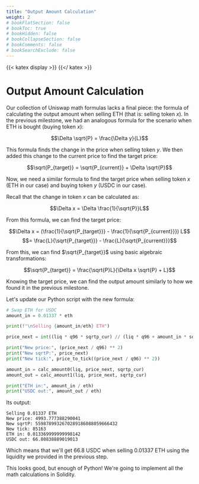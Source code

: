 ```yaml
---
title: "Output Amount Calculation"
weight: 2
# bookFlatSection: false
# bookToc: true
# bookHidden: false
# bookCollapseSection: false
# bookComments: false
# bookSearchExclude: false
---
```


{{< katex display >}} {{</ katex >}}

# Output Amount Calculation

Our collection of Uniswap math formulas lacks a final piece: the formula of calculating the output amount when selling
ETH (that is: selling token $x$). In the previous milestone, we had an analogous formula for the scenario when ETH is
bought (buying token $x$):

$$\Delta \sqrt{P} = \frac{\Delta y}{L}$$

This formula finds the change in the price when selling token $y$. We then added this change to the current price to
find the target price:

$$\sqrt{P_{target}} = \sqrt{P_{current}} + \Delta \sqrt{P}$$

Now, we need a similar formula to find the target price when selling token $x$ (ETH in our case) and buying token $y$
(USDC in our case).

Recall that the change in token $x$ can be calculated as:

$$\Delta x = \Delta \frac{1}{\sqrt{P}}L$$

From this formula, we can find the target price:

$$\Delta x = (\frac{1}{\sqrt{P_{target}}} - \frac{1}{\sqrt{P_{current}}}) L$$
$$= \frac{L}{\sqrt{P_{target}}} - \frac{L}{\sqrt{P_{current}}}$$

From this, we can find $\sqrt{P_{target}}$ using basic algebraic transformations:

$$\sqrt{P_{target}} = \frac{\sqrt{P}L}{\Delta x \sqrt{P} + L}$$

Knowing the target price, we can find the output amount similarly to how we found it in the previous milestone.

Let's update our Python script with the new formula:
```python
# Swap ETH for USDC
amount_in = 0.01337 * eth

print(f"\nSelling {amount_in/eth} ETH")

price_next = int((liq * q96 * sqrtp_cur) // (liq * q96 + amount_in * sqrtp_cur))

print("New price:", (price_next / q96) ** 2)
print("New sqrtP:", price_next)
print("New tick:", price_to_tick((price_next / q96) ** 2))

amount_in = calc_amount0(liq, price_next, sqrtp_cur)
amount_out = calc_amount1(liq, price_next, sqrtp_cur)

print("ETH in:", amount_in / eth)
print("USDC out:", amount_out / eth)
```

Its output:
```shell
Selling 0.01337 ETH
New price: 4993.777388290041
New sqrtP: 5598789932670289186088059666432
New tick: 85163
ETH in: 0.013369999999998142
USDC out: 66.80838889019013
```

Which means that we'll get 66.8 USDC when selling 0.01337 ETH using the liquidity
we provided in the previous step.

This looks good, but enough of Python! We're going to implement all the
math calculations in Solidity.